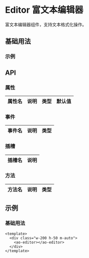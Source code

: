 # Editor 富文本编辑器

富文本编辑器组件，支持文本格式化操作。

## 基础用法

### 示例

<div class="w-200 h-50 m-auto">
  <ao-editor></ao-editor>
</div>


## API

### 属性

| 属性名 | 说明 | 类型 | 默认值 |
| --- | --- | --- | --- |

### 事件

| 事件名 | 说明 | 类型 |
| --- | --- | --- |

### 插槽

| 插槽名 | 说明 |
| --- | --- |

### 方法

| 方法名 | 说明 | 类型 |
| --- | --- | --- |

## 示例

### 基础用法

```vue
<template>
  <div class="w-200 h-50 m-auto">
    <ao-editor></ao-editor>
  </div>
</template>